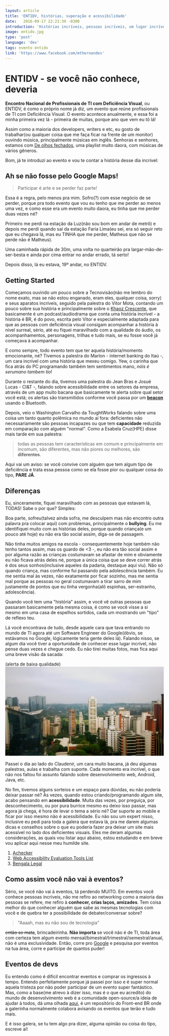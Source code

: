 ```yaml
---
layout: article
title: 'ENTIDV, histórias, superação e acessibilidade'
date:   2016-09-17 22:21:39 -0300
introduction: 'Histórias incríveis, pessoas incríveis, um lugar incrível'
image: entidv.jpg
type: 'post'
language: 'dev'
tags: evento entidv
link: 'https://www.facebook.com/mthernandes'
---
```


# ENTIDV - se você não conhece, deveria

**Encontro Nacional de Profissionais de TI com Deficiência Visual**, ou ENTIDV, é como o próprio nome já diz, um evento que reúne profissionais de TI com Deficiência Visual. O evento acontece anualmente, e essa foi a minha primeira vez lá - primeira de muitas, porque ano que vem eu tô lá!

Assim como a maioria dos developers, writers e etc, eu gosto de trabalhar(ou qualquer coisa que me faça ficar na frente de um monitor) ouvindo música, principalmente músicas em inglês. Senhoras e senhores, estamos com [De olhos fechados](https://play.spotify.com/user/12141429536/playlist/4nJWvGcXxuDhkBs9YJK7eM), uma playlist muito daora, com músicas de vários gêneros.

Bom, já te introduzi ao evento e vou te contar a história desse dia incrível:

## Ah se não fosse pelo Google Maps!

> Participar é arte e se perder faz parte!

Essa é a regra, pelo menos pra mim. Sofro(?) com esse negócio de se perder, porque pra todo evento que vou eu tenho que me perder ao menos uma vez, e como esse era um evento muito daora, eu tinha que me perder duas vezes né? 

Primeiro me perdi na estação da Luz(não sou bom em andar de metrô) e depois me perdi quando saí da estação Faria Lima(eu sei, era só seguir reto que eu chegava lá, mas eu TINHA que me perder, Matheus que não se perde não é Matheus). 

Uma caminhada rápida de 30m, uma volta no quarteirão pra largar-mão-de-ser-besta e ainda por cima entrar no andar errado, tá serto! 

Depois disso, lá eu estava, 19º andar, no ENTIDV.


## Getting Started

Começamos ouvindo um pouco sobre a Tecnovisão(não me lembro do nome exato, mas se não estou enganado, eram eles, qualquer coisa, sorry) e seus aparatos incríveis, seguido pela palestra do Vitor Mota, contando um pouco sobre sua história e principalmente sobre o [Khaoz Crescente](http://agenciatransmidia.com.br/audio-drama-sentinelas-2a-temporada-pela-madrugada-episodio-08-capitulo-16-parte-2/), que basicamente é um podcast/audiodrama que conta uma história incrível - a história é BR, é do povo, escrita pelo Vitor e especialmente adaptada para que as pessoas com deficiência visual consigam acompanhar a história à nível surreal, sério, até eu fiquei maravilhado com a qualidade do áudio, os acompanhamentos, personagens, trilhas e tudo mais, se eu fosse você já começava à acompanhar.

E como sempre, todo evento tem que ter aquela história/momento emocionante, né? Tivemos a palestra do Marlon - internet banking do Itaú -, um cara incrível com uma história que mexeu comigo. Yew, o carinha que fica atrás do PC programando também tem sentimentos mano, *nóis é serumano tambem tio*!

Durante o restante do dia, tivemos uma palestra do Jean Bras e Josué Lucas - CI&T -, falando sobre acessibilidade entre os setores da empresa, através de um app muito bacana que basicamente te alerta sobre qual setor você está; os alertas são transmitidos conforme você passa por um [**beacon**](http://arquiteturadeinformacao.com/ux-em-espacos-fisicos/tudo-o-que-voce-precisa-saber-para-comecar-a-brincar-com-ibeacons/?utm_content=bufferf628d&utm_medium=social&utm_source=facebook.com&utm_campaign=buffer) usando o Bluetooth.

Depois, veio o Washington Carvalho da ToughtWorks falando sobre uma coisa um tanto quanto polêmica no mundo aí fora: deficientes não necessariamente são pessoas incapazes ou que tem **capacidade** reduzida em comparação com alguém "normal". Como a Esabela Cruz(HPE) disse mais tarde em sua palestra:

> todas as pessoas tem características em comum e principalmente em incomum, são diferentes, mas não piores ou melhores, são **diferentes**. 

Aqui vai um aviso: se você convive com alguém que tem algum tipo de deficiência e trata essa pessoa como se ela fosse pior ou qualquer coisa do tipo, **PARE JÁ**.

## Diferenças

Eu, sinceramente, fiquei maravilhado com as pessoas que estavam lá, TODAS! Sabe o por que? Simples:

Boa parte, sofreu(talvez ainda sofra, me desculpem mas não encontro outra palavra pra colocar aqui) com problemas, principalmente o **bullying**. Eu me identifiquei muito com as histórias deles, porque quando criança(e um pouco até hoje) eu não era tão social assim, diga-se de passagem. 

Não tinha muitos amigos na escola - consequentemente hoje também não tenho tantos assim, mas os guardo de <3 -, eu não era tão social assim e por alguma razão as crianças costumavam se afastar de mim e obviamente eu não ficava atrás deles né, porque a única coisa que se deve correr atrás é dos seus sonhos(inclusive aqueles da padaria, destaque aqui viu). Não só quando criança, mas conforme fui passando pela adolescência também. Eu me sentia mal às vezes, não exatamente por ficar sozinho, mas me sentia mal porque as pessoas no geral costumavam a tirar sarro de mim justamente de pontos que eu tinha vergonha(alô espinhas, ser-estranho, adolescência).

Quando você tem uma "história" assim, e você vê outras pessoas que passaram basicamente pela mesma coisa, é como se você visse a si mesmo em uma casa de espelhos sortidos, cada um mostrando um "tipo" de reflexo teu.

Lá você encontrava de tudo, desde aquele cara que tava entrando no mundo de TI agora até um Software Engineer do Google(óbvio, se estávamos no Google, lógicamente teria gente deles lá). Falando nisso, se algum dia você tiver a oportunidade de conhecer esse lugar incrível, não pense duas vezes e chegue cedo. Eu não tirei muitas fotos, mas fica aqui uma breve visão da sacada:

(alerta de baixa qualidade)
![Imagem da sacada](/img/entidv.jpg)

Passei o dia ao lado do Claudenir, um cara muito bacana, já deu algumas palestras, aulas e trabalha com suporte. Cada momento era incrível, o que não nos faltou foi assunto falando sobre desenvolvimento web, Android, Java, etc.

No fim, tivemos alguns sorteios e um espaço para dúvidas, eu não poderia deixar passar né? Às vezes, quando estou criando/programando algum site, acabo pensando em **acessibilidade**. Muita das vezes, por preguiça, por desconhecimento, ou por pura burrice mesmo eu deixo isso passar, mas agora já chega, é hora de levar o tema a sério né? Dar suporte ao mobile e ficar por isso mesmo não é acessibilidade. Eu não sou um expert nisso, inclusive eu pedi para toda a galera que estava lá, pra me darem algumas dicas e conselhos sobre o que eu poderia fazer pra deixar um site mais acessível no lado dos deficientes visuais. Eles me deram algumas considerações, as quais vou listar aqui abaixo, estou estudando e em breve vou aplicar aqui nesse meu humilde site.

1. [Achecker](http://achecker.ca/checker/index.php)
1. [Web Accessibility Evaluation Tools List](https://www.w3.org/WAI/ER/tools/)
1. [Bengala Legal](http://www.bengalalegal.com/sobre-o-site)

## Como assim você não vai à eventos?

Sério, se você não vai à eventos, tá perdendo MUITO. Em eventos você conhece pessoas incríveis, não me refiro ao networking como a maioria das pessoas se refere, me refiro à **conhecer, crias laços, amizades**. Tem coisa melhor do que conhecer alguém que sabe as mesmas tecnologias com você e de quebra ter a possibilidade de debater/conversar sobre?

> "Aaaah, mas eu não sou de tecnologia"

~~então se mata~~, brincadeirinha. **Não importa** se você não é de TI, toda área com certeza tem algum evento mensal/bimestral/trimestral/semestral/anual, não é uma exclusividade. Então, corre pro [Google](www.google.com.br) e pesquisa por eventos na tua área, corre e participe de quantos puder!


## Eventos de devs

Eu entendo como é difícil encontrar eventos e comprar os ingressos à tempo. Entendo perfeitamente porque já passei por isso e é super normal aquela tristeza por não poder participar de um evento super fantástico. Mas, como a base(me atrevo à dizer isso, mas é o que eu acredito) do mundo de desenvolvimento web é a comunidade open-source/a ideia de ajudar à todos, dá uma olhada [aqui](https://github.com/frontendbr/eventos/issues), é um repositório do Front-end BR onde a galerinha normalmente colabora avisando os eventos que terão e tudo mais.

E é isso galera, se tu tem algo pra dizer, alguma opinião ou coisa do tipo, escreve aí!